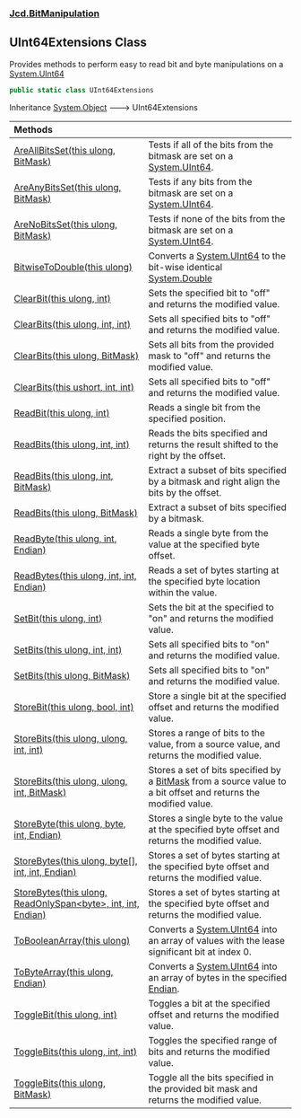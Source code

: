 ### [Jcd.BitManipulation](Jcd.BitManipulation.md 'Jcd.BitManipulation')

## UInt64Extensions Class

Provides methods to perform easy to read bit and byte manipulations on
a [System.UInt64](https://docs.microsoft.com/en-us/dotnet/api/System.UInt64 'System.UInt64')

```csharp
public static class UInt64Extensions
```

Inheritance [System.Object](https://docs.microsoft.com/en-us/dotnet/api/System.Object 'System.Object') &#129106;
UInt64Extensions

| Methods                                                                                                                                                                                                                                                                                                                         |                                                                                                                                                                                                                            |
|:--------------------------------------------------------------------------------------------------------------------------------------------------------------------------------------------------------------------------------------------------------------------------------------------------------------------------------|:---------------------------------------------------------------------------------------------------------------------------------------------------------------------------------------------------------------------------|
| [AreAllBitsSet(this ulong, BitMask)](Jcd.BitManipulation.UInt64Extensions.AreAllBitsSet(thisulong,Jcd.BitManipulation.BitMask).md 'Jcd.BitManipulation.UInt64Extensions.AreAllBitsSet(this ulong, Jcd.BitManipulation.BitMask)')                                                                                                | Tests if all of the bits from the bitmask are set on a [System.UInt64](https://docs.microsoft.com/en-us/dotnet/api/System.UInt64 'System.UInt64').                                                                         |
| [AreAnyBitsSet(this ulong, BitMask)](Jcd.BitManipulation.UInt64Extensions.AreAnyBitsSet(thisulong,Jcd.BitManipulation.BitMask).md 'Jcd.BitManipulation.UInt64Extensions.AreAnyBitsSet(this ulong, Jcd.BitManipulation.BitMask)')                                                                                                | Tests if any bits from the bitmask are set on a [System.UInt64](https://docs.microsoft.com/en-us/dotnet/api/System.UInt64 'System.UInt64').                                                                                |
| [AreNoBitsSet(this ulong, BitMask)](Jcd.BitManipulation.UInt64Extensions.AreNoBitsSet(thisulong,Jcd.BitManipulation.BitMask).md 'Jcd.BitManipulation.UInt64Extensions.AreNoBitsSet(this ulong, Jcd.BitManipulation.BitMask)')                                                                                                   | Tests if none of the bits from the bitmask are set on a [System.UInt64](https://docs.microsoft.com/en-us/dotnet/api/System.UInt64 'System.UInt64').                                                                        |
| [BitwiseToDouble(this ulong)](Jcd.BitManipulation.UInt64Extensions.BitwiseToDouble(thisulong).md 'Jcd.BitManipulation.UInt64Extensions.BitwiseToDouble(this ulong)')                                                                                                                                                            | Converts a [System.UInt64](https://docs.microsoft.com/en-us/dotnet/api/System.UInt64 'System.UInt64') to the bit-wise identical [System.Double](https://docs.microsoft.com/en-us/dotnet/api/System.Double 'System.Double') |
| [ClearBit(this ulong, int)](Jcd.BitManipulation.UInt64Extensions.ClearBit(thisulong,int).md 'Jcd.BitManipulation.UInt64Extensions.ClearBit(this ulong, int)')                                                                                                                                                                   | Sets the specified bit to "off" and returns the modified value.                                                                                                                                                            |
| [ClearBits(this ulong, int, int)](Jcd.BitManipulation.UInt64Extensions.ClearBits(thisulong,int,int).md 'Jcd.BitManipulation.UInt64Extensions.ClearBits(this ulong, int, int)')                                                                                                                                                  | Sets all specified bits to "off" and returns the modified value.                                                                                                                                                           |
| [ClearBits(this ulong, BitMask)](Jcd.BitManipulation.UInt64Extensions.ClearBits(thisulong,Jcd.BitManipulation.BitMask).md 'Jcd.BitManipulation.UInt64Extensions.ClearBits(this ulong, Jcd.BitManipulation.BitMask)')                                                                                                            | Sets all bits from the provided mask to "off" and returns the modified value.                                                                                                                                              |
| [ClearBits(this ushort, int, int)](Jcd.BitManipulation.UInt64Extensions.ClearBits(thisushort,int,int).md 'Jcd.BitManipulation.UInt64Extensions.ClearBits(this ushort, int, int)')                                                                                                                                               | Sets all specified bits to "off" and returns the modified value.                                                                                                                                                           |
| [ReadBit(this ulong, int)](Jcd.BitManipulation.UInt64Extensions.ReadBit(thisulong,int).md 'Jcd.BitManipulation.UInt64Extensions.ReadBit(this ulong, int)')                                                                                                                                                                      | Reads a single bit from the specified position.                                                                                                                                                                            |
| [ReadBits(this ulong, int, int)](Jcd.BitManipulation.UInt64Extensions.ReadBits(thisulong,int,int).md 'Jcd.BitManipulation.UInt64Extensions.ReadBits(this ulong, int, int)')                                                                                                                                                     | Reads the bits specified and returns the result shifted to the right by the offset.                                                                                                                                        |
| [ReadBits(this ulong, int, BitMask)](Jcd.BitManipulation.UInt64Extensions.ReadBits(thisulong,int,Jcd.BitManipulation.BitMask).md 'Jcd.BitManipulation.UInt64Extensions.ReadBits(this ulong, int, Jcd.BitManipulation.BitMask)')                                                                                                 | Extract a subset of bits specified by a bitmask and right align the bits by the offset.                                                                                                                                    |
| [ReadBits(this ulong, BitMask)](Jcd.BitManipulation.UInt64Extensions.ReadBits(thisulong,Jcd.BitManipulation.BitMask).md 'Jcd.BitManipulation.UInt64Extensions.ReadBits(this ulong, Jcd.BitManipulation.BitMask)')                                                                                                               | Extract a subset of bits specified by a bitmask.                                                                                                                                                                           |
| [ReadByte(this ulong, int, Endian)](Jcd.BitManipulation.UInt64Extensions.ReadByte(thisulong,int,Jcd.BitManipulation.Endian).md 'Jcd.BitManipulation.UInt64Extensions.ReadByte(this ulong, int, Jcd.BitManipulation.Endian)')                                                                                                    | Reads a single byte from the value at the specified byte offset.                                                                                                                                                           |
| [ReadBytes(this ulong, int, int, Endian)](Jcd.BitManipulation.UInt64Extensions.ReadBytes(thisulong,int,int,Jcd.BitManipulation.Endian).md 'Jcd.BitManipulation.UInt64Extensions.ReadBytes(this ulong, int, int, Jcd.BitManipulation.Endian)')                                                                                   | Reads a set of bytes starting at the specified byte location within the value.                                                                                                                                             |
| [SetBit(this ulong, int)](Jcd.BitManipulation.UInt64Extensions.SetBit(thisulong,int).md 'Jcd.BitManipulation.UInt64Extensions.SetBit(this ulong, int)')                                                                                                                                                                         | Sets the bit at the specified to "on" and returns the modified value.                                                                                                                                                      |
| [SetBits(this ulong, int, int)](Jcd.BitManipulation.UInt64Extensions.SetBits(thisulong,int,int).md 'Jcd.BitManipulation.UInt64Extensions.SetBits(this ulong, int, int)')                                                                                                                                                        | Sets all specified bits to "on" and returns the modified value.                                                                                                                                                            |
| [SetBits(this ulong, BitMask)](Jcd.BitManipulation.UInt64Extensions.SetBits(thisulong,Jcd.BitManipulation.BitMask).md 'Jcd.BitManipulation.UInt64Extensions.SetBits(this ulong, Jcd.BitManipulation.BitMask)')                                                                                                                  | Sets all specified bits to "on" and returns the modified value.                                                                                                                                                            |
| [StoreBit(this ulong, bool, int)](Jcd.BitManipulation.UInt64Extensions.StoreBit(thisulong,bool,int).md 'Jcd.BitManipulation.UInt64Extensions.StoreBit(this ulong, bool, int)')                                                                                                                                                  | Store a single bit at the specified offset and returns the modified value.                                                                                                                                                 |
| [StoreBits(this ulong, ulong, int, int)](Jcd.BitManipulation.UInt64Extensions.StoreBits(thisulong,ulong,int,int).md 'Jcd.BitManipulation.UInt64Extensions.StoreBits(this ulong, ulong, int, int)')                                                                                                                              | Stores a range of bits to the value, from a source value, and returns the modified value.                                                                                                                                  |
| [StoreBits(this ulong, ulong, int, BitMask)](Jcd.BitManipulation.UInt64Extensions.StoreBits(thisulong,ulong,int,Jcd.BitManipulation.BitMask).md 'Jcd.BitManipulation.UInt64Extensions.StoreBits(this ulong, ulong, int, Jcd.BitManipulation.BitMask)')                                                                          | Stores a set of bits specified by a [BitMask](Jcd.BitManipulation.BitMask.md 'Jcd.BitManipulation.BitMask') from a source value to a bit offset and returns the modified value.                                        |
| [StoreByte(this ulong, byte, int, Endian)](Jcd.BitManipulation.UInt64Extensions.StoreByte(thisulong,byte,int,Jcd.BitManipulation.Endian).md 'Jcd.BitManipulation.UInt64Extensions.StoreByte(this ulong, byte, int, Jcd.BitManipulation.Endian)')                                                                                | Stores a single byte to the value at the specified byte offset and returns the modified value.                                                                                                                             |
| [StoreBytes(this ulong, byte[], int, int, Endian)](Jcd.BitManipulation.UInt64Extensions.StoreBytes(thisulong,byte[],int,int,Jcd.BitManipulation.Endian).md 'Jcd.BitManipulation.UInt64Extensions.StoreBytes(this ulong, byte[], int, int, Jcd.BitManipulation.Endian)')                                                         | Stores a set of bytes starting at the specified byte offset and returns the modified value.                                                                                                                                |
| [StoreBytes(this ulong, ReadOnlySpan&lt;byte&gt;, int, int, Endian)](Jcd.BitManipulation.UInt64Extensions.StoreBytes(thisulong,System.ReadOnlySpan_byte_,int,int,Jcd.BitManipulation.Endian).md 'Jcd.BitManipulation.UInt64Extensions.StoreBytes(this ulong, System.ReadOnlySpan<byte>, int, int, Jcd.BitManipulation.Endian)') | Stores a set of bytes starting at the specified byte offset and returns the modified value.                                                                                                                                |
| [ToBooleanArray(this ulong)](Jcd.BitManipulation.UInt64Extensions.ToBooleanArray(thisulong).md 'Jcd.BitManipulation.UInt64Extensions.ToBooleanArray(this ulong)')                                                                                                                                                               | Converts a [System.UInt64](https://docs.microsoft.com/en-us/dotnet/api/System.UInt64 'System.UInt64') into an array of  values with the lease significant bit at index 0.                                                  |
| [ToByteArray(this ulong, Endian)](Jcd.BitManipulation.UInt64Extensions.ToByteArray(thisulong,Jcd.BitManipulation.Endian).md 'Jcd.BitManipulation.UInt64Extensions.ToByteArray(this ulong, Jcd.BitManipulation.Endian)')                                                                                                         | Converts a [System.UInt64](https://docs.microsoft.com/en-us/dotnet/api/System.UInt64 'System.UInt64') into an array of bytes in the specified [Endian](Jcd.BitManipulation.Endian.md 'Jcd.BitManipulation.Endian').        |
| [ToggleBit(this ulong, int)](Jcd.BitManipulation.UInt64Extensions.ToggleBit(thisulong,int).md 'Jcd.BitManipulation.UInt64Extensions.ToggleBit(this ulong, int)')                                                                                                                                                                | Toggles a bit at the specified offset and returns the modified value.                                                                                                                                                      |
| [ToggleBits(this ulong, int, int)](Jcd.BitManipulation.UInt64Extensions.ToggleBits(thisulong,int,int).md 'Jcd.BitManipulation.UInt64Extensions.ToggleBits(this ulong, int, int)')                                                                                                                                               | Toggles the specified range of bits and returns the modified value.                                                                                                                                                        |
| [ToggleBits(this ulong, BitMask)](Jcd.BitManipulation.UInt64Extensions.ToggleBits(thisulong,Jcd.BitManipulation.BitMask).md 'Jcd.BitManipulation.UInt64Extensions.ToggleBits(this ulong, Jcd.BitManipulation.BitMask)')                                                                                                         | Toggle all the bits specified in the provided bit mask and returns the modified value.                                                                                                                                     |
